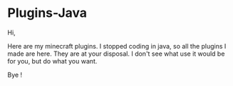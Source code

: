 # Plugins-Java
Hi, 

Here are my minecraft plugins. I stopped coding in java, so all the plugins I made are here. They are at your disposal. 
I don't see what use it would be for you, 
but do what you want.

Bye !
